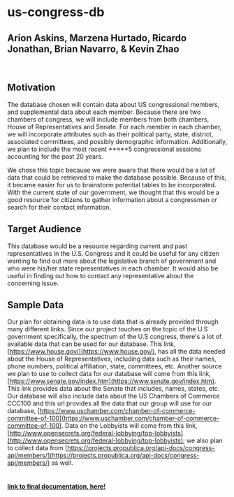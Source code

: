 # us-congress-db
## Arion Askins, Marzena Hurtado, Ricardo Jonathan, Brian Navarro, & Kevin Zhao
<br>
  

## **Motivation**

The database chosen will contain data about US congressional members, and supplemental data about each member. Because there are two chambers of congress, we will include members from both chambers, House of Representatives and Senate. For each member in each chamber, we will incorporate attributes such as their political party, state, district, associated committees, and possibly demographic information. Additionally, we plan to include the most recent **≈**5 congressional sessions accounting for the past 20 years.

We chose this topic because we were aware that there would be a lot of data that could be retrieved to make the database possible. Because of this, it became easier for us to brainstorm potential tables to be incorporated. With the current state of our government, we thought that this would be a good resource for citizens to gather information about a congressman or search for their contact information.

## **Target Audience**

This database would be a resource regarding current and past representatives in the U.S. Congress and it could be useful for any citizen wanting to find out more about the legislative branch of government and who were his/her state representatives in each chamber. It would also be useful in finding out how to contact any representative about the concerning issue. 

## **Sample Data**

Our plan for obtaining data is to use data that is already provided through many different links. Since our project touches on the topic of the U.S government specifically, the spectrum of the U.S congress, there's a lot of available data that can be used for our database. This link, [https://www.house.gov/](https://www.house.gov/), has all the data needed about the House of Representatives, including data such as their names, phone numbers, political affiliation, state, committees, etc. Another source we plan to use to collect data for our database will come from this link, [https://www.senate.gov/index.htm](https://www.senate.gov/index.htm). This link provides data about the Senate that includes, names, states, etc. Our database will also include data about the US Chambers of Commerce CCC100 and this url provides all the data that our group will use for our database, [https://www.uschamber.com/chamber-of-commerce-committee-of-100](https://www.uschamber.com/chamber-of-commerce-committee-of-100). Data on the Lobbyists will come from this link, [http://www.opensecrets.org/federal-lobbying/top-lobbyists](http://www.opensecrets.org/federal-lobbying/top-lobbyists); we also plan to collect data from [https://projects.propublica.org/api-docs/congress-api/members/](https://projects.propublica.org/api-docs/congress-api/members/) as well.
<br>
<br>
#### [link to final documentation, here!](./final.md)
